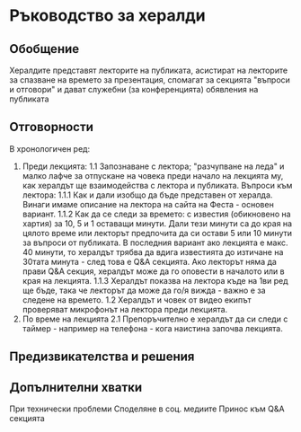 # Ръководство за хералди

## Обобщение
Хералдите представят лекторите на публиката, асистират на лекторите за спазване на времето за презентация, спомагат за секцията "въпроси и отговори" и дават служебни (за конференцията) обявления на публиката

## Отговорности
В хронологичен ред:

 1. Преди лекцията:
	 1.1 Запознаване с лектора; "разчупване на леда" и малко лафче за отпускане на човека преди начало на лекцията му, как хералдът ще взаимодейства с лектора и публиката. Въпроси към лектора:
	 1.1.1 Как и дали изобщо да бъде представен от хералда. Винаги имаме описание на лектора на сайта на Феста - основен вариант. 
	 1.1.2 Как да се следи за времето: с известия (обикновено на хартия) за 10, 5 и 1 оставащи минути. 
	 Дали тези минути са до края на цялото време или лекторът предпочита да си остави 5 или 10 минути за въпроси от публиката. В последния вариант ако лекцията е макс. 40 минути, то хералдът трябва да вдига известията до изтичане на 30тата минута - след това e Q&A секцията.
	 Ако лекторът няма да прави Q&A секция, хералдът може да го оповести в началото или в края на лекцията. 
	 1.1.3 Хералдът показва на лектора къде на 1ви ред ще бъде, така че лекторът да може да го/я вижда - важно е за следене на времето.
  1.2 Хералдът и човек от видео екипът проверяват микрофонът на лектора преди лекцията.
  2. По време на лекцията
  2.1 Препоръчително е хералдът да си следи с таймер - например на телефона - кога наистина започва лекцията.

## Предизвикателства и решения

## Допълнителни хватки
При технически проблеми
Споделяне в соц. медиите
Принос към Q&A секцията

